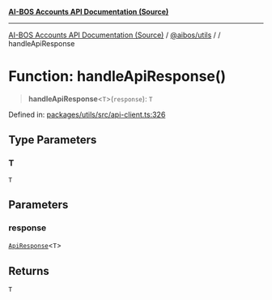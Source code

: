 [**AI-BOS Accounts API Documentation (Source)**](../../../README.md)

***

[AI-BOS Accounts API Documentation (Source)](../../../README.md) / [@aibos/utils](../README.md) / [](../README.md) / handleApiResponse

# Function: handleApiResponse()

> **handleApiResponse**\<`T`\>(`response`): `T`

Defined in: [packages/utils/src/api-client.ts:326](https://github.com/pohlai88/accounts/blob/48103fb36d28b2b9bfb33472b6de2f719773cde9/packages/utils/src/api-client.ts#L326)

## Type Parameters

### T

`T`

## Parameters

### response

[`ApiResponse`](../type-aliases/ApiResponse.md)\<`T`\>

## Returns

`T`
